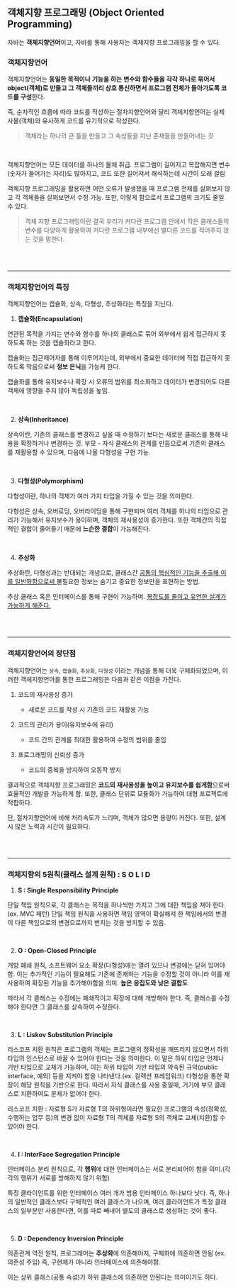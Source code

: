 ## 객체지향 프로그래밍 (Object Oriented Programming)

자바는 **객체지향언어**이고, 자바를 통해 사용자는 객체지향 프로그래밍을 할 수 있다.

### 객체지향언어

객체지향언어는 **동일한 목적이나 기능을 하는 변수와 함수들을 각각 하나로 묶어서 object(객체)로 만들고 그 객체들끼리 상호 통신하면서 프로그램 전체가 돌아가도록 코드를 구성**한다.

즉, 순차적인 흐름에 따라 코드를 작성하는 절차지향언어와 달리 객체지향언어는 실제 사물(객체)와 유사하게 코드를 유기적으로 작성한다.

> 객체라는 하나의 큰 틀을 만들고 그 속성들을 지닌 존재들을 만들어내는 것

<br>

객체지향언어는 모든 데이터를 하나의 물체 취급. 프로그램이 길어지고 복잡해지면 변수(숫자가 들어가는 자리)도 많아지고, 코드 또한 길어져서 해석하는데 시간이 오래 걸림

객체지향 프로그래밍을 활용하면 어떤 오류가 발생했을 때 프로그램 전체를 살펴보지 않고 각 객체들을 살펴보면서 수정 가능. 또한, 이렇게 함으로서 프로그램의 크기도 줄일 수 있다.

> 객체 지향 프로그래밍이란 결국 우리가 커다란 프로그램 안에서 작은 클래스들의 변수를 다양하게 활용하여 커다란 프로그램 내부에선 별다른 코드를 적어주지 않는 것을 말한다.

<br>
<br>

---

### 객체지향언어의 특징

객체지향언어는 캡슐화, 상속, 다형성, 추상화라는 특징을 지닌다.

1. **캡슐화(Encapsulation)**

연관된 목적을 가지는 변수와 함수를 하나의 클래스로 묶어 외부에서 쉽게 접근하지 못하도록 하는 것을 캡슐화라고 한다.

캡슐화는 접근제어자를 통해 이루어지는데, 외부에서 중요한 데이터에 직접 접근하지 못하도록 막음으로써 **정보 은닉**을 가능케 한다.

캡슐화를 통해 유지보수나 확장 시 오류의 범위를 최소화하고 데이터가 변경되어도 다른 객체에 영향을 주지 않아 독립성을 높임.

<br>

2. **상속(Inheritance)**

상속이란, 기존의 클래스를 변경하고 싶을 때 수정하기 보다는 새로운 클래스를 통해 내용을 확장하거나 변경하는 것.
부모 - 자식 클래스의 관계를 만듬으로써 기존의 클래스를 재활용할 수 있으며, 다음에 나올 다형성을 구현 가능.

<br>

3. **다형성(Polymorphism)**

다형성이란, 하나의 객체가 여러 가지 타입을 가질 수 있는 것을 의미한다.

다형성은 상속, 오버로딩, 오버라이딩을 통해 구현되며 여러 객체를 하나의 타입으로 관리가 가능해서 유지보수가 용이하며, 객체의 재사용성이 증가한다. 또한 객체간의 직접적인 결합이 줄어들기 때문에 **느슨한 결합**이 가능해진다.

<br>

4. **추상화**

추상화란, 다형성과는 반대되는 개념으로, 클래스간 <u> 공통의 핵심적인 기능을 추출해 이를 일반화함으로써 </u> 불필요한 정보는 숨기고 중요한 정보만을 표현하는 방법.

추상 클래스 혹은 인터페이스를 통해 구현이 가능하며. <u>복잡도를 줄이고 유연한 설계가 가능하게 해준다.</u>

<br>
<br>

---

### 객체지향언어의 장단점

객체지향언어는 `상속`, `캡슐화`, `추상화`, `다형성` 이라는 개념을 통해 더욱 구체화되었으며, 이러한 객체지향언어를 통한 프로그래밍은 다음과 같은 이점을 가진다.

1. 코드의 재사용성 증가

   - 새로운 코드를 작성 시 기존의 코드 재활용 가능

2. 코드의 관리가 용이(유지보수에 유리)

   - 코드 간의 관계를 최대한 활용하여 수정의 범위를 줄임

3. 프로그래밍의 신뢰성 증가

   - 코드의 중복을 방지하여 오동작 방지

결과적으로 객체지향 프로그래밍은 **코드의 재사용성을 높이고 유지보수를 쉽게함**으로써 효율적인 개발을 가능하게 함. 또한, 클래스 단위로 모듈화가 가능하여 대형 프로젝트에 적합하다.

단, 절차지향언어에 비해 처리속도가 느리며, 객체가 많으면 용량이 커진다. 또한, 설계 시 많은 노력과 시간이 필요하다.

<br>
<br>

---

### 객체지향의 5원칙(클래스 설계 원칙) : S O L I D

1.  **S : Single Responsibility Principle**

단일 책임 원칙으로, 각 클래스는 목적을 하나씩만 가지고 그에 대한 책임을 져야 한다.(ex. MVC 패턴)
단일 책임 원칙을 사용하면 책임 영역이 확실해져 한 책임에서의 변경이 다른 책임으로의 변경으로까지 번지는 것을 방지할 수 있음.

<br>

2.  **O : Open-Closed Principle**

개방 폐쇄 원칙, 소프트웨어 요소 확장(다형성)에는 열려 있으나 변경에는 닫혀 있어야 함. 이는 추가적인 기능이 필요해도 기존에 존재하는 기능을 수정할 것이 아니라 이를 재사용하여 확장된 기능을 추가해야함을 의미. **높은 응집도와 낮은 결합도**

따라서 각 클래스는 수정에는 폐쇄적이고 확장에 대해 개방해야 한다. 즉, 클래스를 수정해야 한다면 그 클래스를 상속하여 수정한다.

<br>

3.  **L : Liskov Substitution Principle**

리스코프 치환 원칙은 프로그램의 객체는 프로그램의 정확성을 깨뜨리지 않으면서 하위 타입의 인스턴스로 바꿀 수 있어야 한다는 것을 의미한다. 이 말은 하위 타입은 언제나 기반 타입으로 교체가 가능하며, 이는 하위 타입이 기반 타입의 약속된 규악(public interface, 예외) 등을 지켜야 함을 나타낸다.(ex. 컬렉션 프레임워크) 다형성을 통한 확장이 해당 원칙을 기반으로 한다. 따라서 자식 클래스를 사용 중일때, 거기에 부모 클래스로 치환하여도 문제가 없어야 한다.

리스코프 치환 : 자료형 S가 자료형 T의 하위형이라면 필요한 프로그램의 속성(정확성, 수행하는 업무 등)의 변경 없이 자료형 T의 객체를 자료형 S의 객체로 교체(치환)할 수 있어야 한다.

<br>

4.  **I : InterFace Segregation Principle**

인터페이스 분리 원칙으로, 각 **행위**에 대한 인터페이스는 서로 분리되어야 함을 의미.(각각의 행위가 서로를 방해하지 않기 위함)

특정 클라이언트를 위한 인터페이스 여러 개가 범용 인터페이스 하나보다 낫다. 즉, 하나의 일반적인 클래스보다 구체적인 여러 클래스가 나으며, 여러 클라이언트가 특정 클래스의 일부분만 사용한다면, 이를 따로 빼내어 별도의 클래스로 생성하는 것이 좋다.

<br>

5.  **D : Dependency Inversion Principle**

의존관계 역전 원칙, 프로그래머는 **추상화**에 의존해야지, 구체화에 의존하면 안됨 (ex. 의존성 주입) 즉, 구현체가 아니라 인터페이스에 의존해야함.

이는 상위 클래스(공통 속성)가 하위 클래스에 의존하면 안된다는 의미이기도 하다.

<br>
<br>
